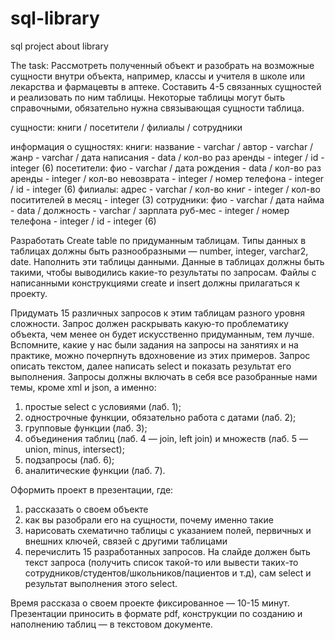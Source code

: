 # sql-library
sql project about library

The task:
Рассмотреть полученный объект и разобрать на возможные сущности внутри объекта, например, классы и учителя в школе или лекарства и фармацевты в аптеке. Составить 4-5 связанных сущностей и реализовать по ним таблицы. Некоторые таблицы могут быть справочными, обязательно нужна связывающая сущности таблица. 

сущности: книги / посетители / филиалы / сотрудники

информация о сущностях:
  книги: название - varchar / автор - varchar / жанр - varchar / дата написания - data / кол-во раз аренды - integer / id - integer (6)
  посетители: фио - varchar / дата рождения - data / кол-во раз аренды - integer / кол-во невозврата - integer / номер телефона - integer / id - integer (6)
  филиалы: адрес - varchar / кол-во книг - integer / кол-во поситителей в месяц - integer (3)
  сотрудники: фио - varchar / дата найма - data / должность - varchar / зарплата руб-мес - integer / номер телефона - integer / id - integer (6)

Разработать Create table по придуманным таблицам. Типы данных в таблицах должны быть разнообразными — number, integer, varchar2, date. Наполнить эти таблицы данными. Данные в таблицах должны быть такими, чтобы выводились какие-то результаты по запросам. Файлы с написанными конструкциями create и insert должны прилагаться к проекту. 

Придумать 15 различных запросов к этим таблицам разного уровня сложности. Запрос должен раскрывать какую-то проблематику объекта, чем менее он будет искусственно придуманным, тем лучше. Вспомните, какие у нас были задания на запросы на занятиях и на практике, можно почерпнуть вдохновение из этих примеров. Запрос описать текстом, далее написать select и показать результат его выполнения. Запросы должны включать в себя все разобранные нами темы, кроме xml и json, а именно:
1) простые select с условиями (лаб. 1);
2) однострочные функции, обязательно работа с датами (лаб. 2);
3) групповые функции (лаб. 3);
4) объединения таблиц (лаб. 4 — join, left join) и множеств (лаб. 5 — union, minus, intersect);
5) подзапросы (лаб. 6);
6) аналитические функции (лаб. 7).

Оформить проект в презентации, где:
1) рассказать о своем объекте
2) как вы разобрали его на сущности, почему именно такие
3) нарисовать схематично таблицы с указанием полей, первичных и внешних ключей, связей с другими таблицами
4) перечислить 15 разработанных запросов. На слайде должен быть текст запроса (получить список такой-то или вывести таких-то сотрудников/студентов/школьников/пациентов и т.д), сам select и результат выполнения этого select.

Время рассказа о своем проекте фиксированное — 10-15 минут. Презентации приносить в формате pdf, конструкции по созданию и наполнению таблиц — в текстовом документе.
